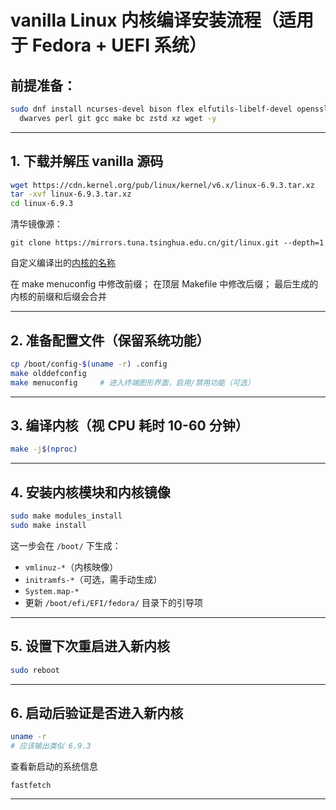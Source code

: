 # vanilla Linux 内核编译安装流程（适用于 Fedora + UEFI 系统）

## 前提准备：

```bash
sudo dnf install ncurses-devel bison flex elfutils-libelf-devel openssl-devel \
  dwarves perl git gcc make bc zstd xz wget -y
```

---

## 1. 下载并解压 vanilla 源码

```bash
wget https://cdn.kernel.org/pub/linux/kernel/v6.x/linux-6.9.3.tar.xz
tar -xvf linux-6.9.3.tar.xz
cd linux-6.9.3
```

清华镜像源：

```shell
git clone https://mirrors.tuna.tsinghua.edu.cn/git/linux.git --depth=1
```

自定义编译出的[内核的名称](./set_kernel_name脚本.md)

在 make menuconfig 中修改前缀；
在顶层 Makefile 中修改后缀；
最后生成的内核的前缀和后缀会合并

---

## 2. 准备配置文件（保留系统功能）

```bash
cp /boot/config-$(uname -r) .config
make olddefconfig
make menuconfig     # 进入终端图形界面，启用/禁用功能（可选）
```

---

## 3. 编译内核（视 CPU 耗时 10-60 分钟）

```bash
make -j$(nproc)
```

---

## 4. 安装内核模块和内核镜像

```bash
sudo make modules_install
sudo make install
```

这一步会在 `/boot/` 下生成：

* `vmlinuz-*`（内核映像）
* `initramfs-*`（可选，需手动生成）
* `System.map-*`
* 更新 `/boot/efi/EFI/fedora/` 目录下的引导项

---

## 5. 设置下次重启进入新内核

```bash
sudo reboot
```

---

## 6. 启动后验证是否进入新内核

```bash
uname -r
# 应该输出类似 6.9.3
```

查看新启动的系统信息

```shell
fastfetch
```

---
